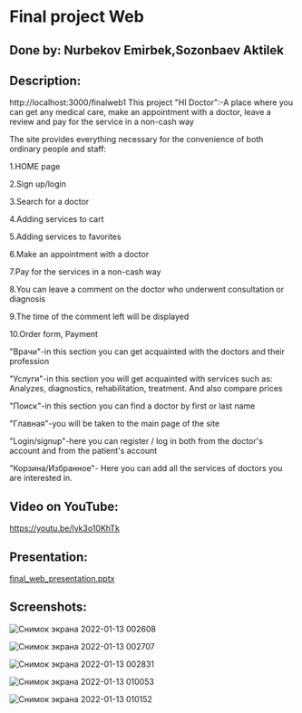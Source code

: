 # Final project  Web
## Done by: Nurbekov Emirbek,Sozonbaev Aktilek

## Description: 
http://localhost:3000/finalweb1
This project "HI Doctor":-A place where you can get any medical care, make an appointment with a doctor, leave a review and pay for the service in a non-cash way

The site provides everything necessary for the convenience of both ordinary people and staff:

  1.HOME page

  2.Sign up/login

  3.Search for a doctor

  4.Adding services to cart

  5.Adding services to favorites

  6.Make an appointment with a doctor

  7.Pay for the services in a non-cash way

  8.You can leave a comment on the doctor who underwent consultation or diagnosis

  9.The time of the comment left will be displayed

  10.Order form, Payment



"Врачи"-in this section you can get acquainted with the doctors and their profession

"Услуги"-in this section you will get acquainted with services such as:
Analyzes, diagnostics, rehabilitation, treatment. And also compare prices


"Поиск"-in this section you can find a doctor by first or last name

"Главная"-you will be taken to the main page of the site

"Login/signup"-here you can register / log in both from the doctor's account and from the patient's account

"Корзина/Избранное"- Here you can add all the services of doctors you are interested in.
## Video on YouTube:
https://youtu.be/lyk3o10KhTk

## Presentation:
[final_web_presentation.pptx](https://github.com/Hi-Doctor-Emirbek/finalweb1/files/7857154/final_web_presentation.pptx)


## Screenshots:
![Снимок экрана 2022-01-13 002608](https://user-images.githubusercontent.com/91878899/149204423-8bb2dda3-751b-47cd-aaf7-0b880bf71d75.png)

![Снимок экрана 2022-01-13 002707](https://user-images.githubusercontent.com/91878899/149203944-6c4b116c-19f7-4609-a45b-2bb931c02488.png)

![Снимок экрана 2022-01-13 002831](https://user-images.githubusercontent.com/91878899/149204453-7de7e870-2fd3-4355-9bce-e065cef2dc11.png)

![Снимок экрана 2022-01-13 010053](https://user-images.githubusercontent.com/91878899/149204950-b3fc635e-9a66-4fcc-a320-7a06ae06fefb.png)

![Снимок экрана 2022-01-13 010152](https://user-images.githubusercontent.com/91878899/149204972-b893c07f-4a86-4c79-ae34-c82818c2ea17.png)



